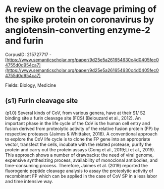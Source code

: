 # A review on the cleavage priming of the spike protein on coronavirus by angiotensin-converting enzyme-2 and furin

CorpusID: 215727717 - [https://www.semanticscholar.org/paper/9d25e5a261654630c4d0405fec04755d0d954ca7](https://www.semanticscholar.org/paper/9d25e5a261654630c4d0405fec04755d0d954ca7)

Fields: Biology, Medicine

## (s1) Furin cleavage site
(p1.0) Several kinds of CoV, from various genera, have at their S1/ S2 binding site a furin cleavage site (FCS) (Belouzard et al., 2012). An important phase in the life cycle of the CoV is the human cell entry and fusion derived from proteolytic activity of the relative fusion protein (FP) by respective proteases (Jaimes & Whittaker, 2018). A conventional approach to explore the CoV life cycle is to clone the FP gene into an appropriate vector, transfect the cells, incubate with the related protease, purify the protein and carry out the protein assays (Cong et al., 2019;Li et al., 2019). This approach shows a number of drawbacks: the need of viral genome, expensive synthesizing process, availability of monoclonal antibodies, and time-consuming process. Therefore, Jaimes et al. (2019) reported the fluorogenic peptide cleavage analysis to assay the proteolytic activity of recombinant FP which can be applied in the case of CoV SP in a less labor and time intensive way.
